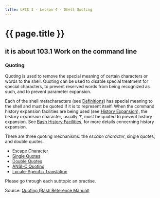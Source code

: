 ```yaml
---
title: LPIC 1 - Lesson 4 - Shell Quoting
---
```


# {{ page.title }}

## it is about 103.1 Work on the command line

### Quoting

Quoting is used to remove the special meaning of certain characters or words to the shell. Quoting can be used to disable special treatment for special characters, to prevent reserved words from being recognized as such, and to prevent parameter expansion.

Each of the shell metacharacters (see [Definitions](https://www.gnu.org/software/bash/manual/html_node/Definitions.html)) has special meaning to the shell and must be quoted if it is to represent itself. When the command history expansion facilities are being used (see [History Expansion](https://www.gnu.org/software/bash/manual/html_node/History-Interaction.html)), the _history expansion_ character, usually ‘!’, must be quoted to prevent history expansion. See [Bash History Facilities](https://www.gnu.org/software/bash/manual/html_node/Bash-History-Facilities.html), for more details concerning history expansion.

There are three quoting mechanisms: the _escape character_, single quotes, and double quotes.

-   [Escape Character](https://www.gnu.org/software/bash/manual/html_node/Escape-Character.html)
-   [Single Quotes](https://www.gnu.org/software/bash/manual/html_node/Single-Quotes.html)
-   [Double Quotes](https://www.gnu.org/software/bash/manual/html_node/Double-Quotes.html)
-   [ANSI-C Quoting](https://www.gnu.org/software/bash/manual/html_node/ANSI_002dC-Quoting.html)
-   [Locale-Specific Translation](https://www.gnu.org/software/bash/manual/html_node/Locale-Translation.html)

Please go through each subtopic an practise.


Source: [Quoting (Bash Reference Manual)](https://www.gnu.org/software/bash/manual/html_node/Quoting.html)


